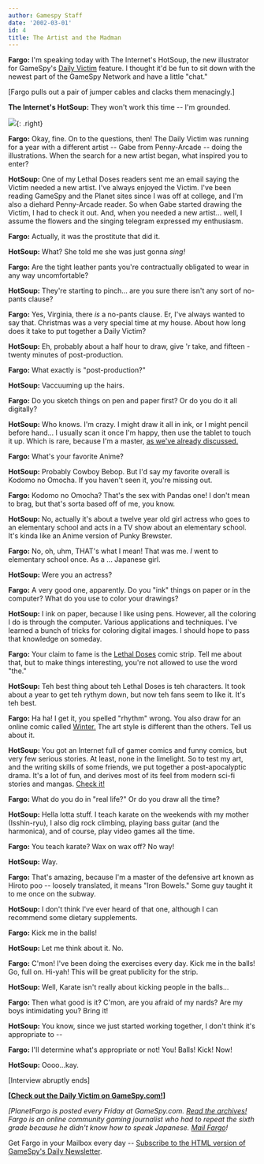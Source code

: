 ```yaml
---
author: Gamespy Staff
date: '2002-03-01'
id: 4
title: The Artist and the Madman
---
```


**Fargo:** I'm speaking today with The Internet's HotSoup, the new
illustrator for GameSpy's [Daily Victim](./) feature. I thought it'd be
fun to sit down with the newest part of the GameSpy Network and have a
little "chat."

\[Fargo pulls out a pair of jumper cables and clacks them menacingly.\]

**The Internet's HotSoup:** They won't work this time -- I'm grounded.

![](img/columns/image/mar03_planetfargo_hotsoup.jpg){: .right}

**Fargo:** Okay, fine. On to the questions, then! The Daily Victim was
running for a year with a different artist -- Gabe from Penny-Arcade --
doing the illustrations. When the search for a new artist began, what
inspired you to enter?

**HotSoup:** One of my Lethal Doses readers sent me an email saying the
Victim needed a new artist. I've always enjoyed the Victim. I've been
reading GameSpy and the Planet sites since I was off at college, and I'm
also a diehard Penny-Arcade reader. So when Gabe started drawing the
Victim, I had to check it out. And, when you needed a new artist...
well, I assume the flowers and the singing telegram expressed my
enthusiasm.

**Fargo:** Actually, it was the prostitute that did it.

**HotSoup:** What? She told me she was just gonna *sing!*

**Fargo:** Are the tight leather pants you're contractually obligated to
wear in any way uncomfortable?

**HotSoup:** They're starting to pinch... are you sure there isn't any
sort of no-pants clause?

**Fargo:** Yes, Virginia, there *is* a no-pants clause. Er, I've always
wanted to say that. Christmas was a very special time at my house. About
how long does it take to put together a Daily Victim?

**HotSoup:** Eh, probably about a half hour to draw, give 'r take, and
fifteen - twenty minutes of post-production.

**Fargo:** What exactly is "post-production?"

**HotSoup:** Vaccuuming up the hairs.

**Fargo:** Do you sketch things on pen and paper first? Or do you do it
all digitally?

**HotSoup:** Who knows. I'm crazy. I might draw it all in ink, or I
might pencil before hand... I usually scan it once I'm happy, then use
the tablet to touch it up. Which is rare, because I'm a master, [as
we've already discussed.](%ARTICLE[305]%)

**Fargo:** What's your favorite Anime?

**HotSoup:** Probably Cowboy Bebop. But I'd say my favorite overall is
Kodomo no Omocha. If you haven't seen it, you're missing out.

**Fargo:** Kodomo no Omocha? That's the sex with Pandas one! I don't
mean to brag, but that's sorta based off of me, you know.

**HotSoup:** No, actually it's about a twelve year old girl actress who
goes to an elementary school and acts in a TV show about an elementary
school. It's kinda like an Anime version of Punky Brewster.

**Fargo:** No, oh, uhm, THAT's what I mean! That was me. *I* went to
elementary school once. As a ... Japanese girl.

**HotSoup:** Were you an actress?

**Fargo:** A very good one, apparently. Do you "ink" things on paper or
in the computer? What do you use to color your drawings?

**HotSoup:** I ink on paper, because I like using pens. However, all the
coloring I do is through the computer. Various applications and
techniques. I've learned a bunch of tricks for coloring digital images.
I should hope to pass that knowledge on someday.

**Fargo:** Your claim to fame is the [Lethal
Doses](http://web.archive.org/web/20020301000000/http://www.lethaldoses.com/)
comic strip. Tell me about that, but to make things interesting, you're
not allowed to use the word "the."

**HotSoup:** Teh best thing about teh Lethal Doses is teh characters. It
took about a year to get teh rythym down, but now teh fans seem to like
it. It's teh best.

**Fargo:** Ha ha! I get it, you spelled "rhythm" wrong. You also draw
for an online comic called
[Winter.](http://web.archive.org/web/20020301000000/http://www.wintercomic.com/)
The art style is different than the others. Tell us about it.

**HotSoup:** You got an Internet full of gamer comics and funny comics,
but very few serious stories. At least, none in the limelight. So to
test my art, and the writing skills of some friends, we put together a
post-apocalyptic drama. It's a lot of fun, and derives most of its feel
from modern sci-fi stories and mangas. [Check
it!](http://web.archive.org/web/20020301000000/http://www.wintercomic.com/)

**Fargo:** What do you do in "real life?" Or do you draw all the time?

**HotSoup:** Hella lotta stuff. I teach karate on the weekends with my
mother (Isshin-ryu), I also dig rock climbing, playing bass guitar (and
the harmonica), and of course, play video games all the time.

**Fargo:** You teach karate? Wax on wax off? No way!

**HotSoup:** Way.

**Fargo:** That's amazing, because I'm a master of the defensive art
known as Hiroto poo -- loosely translated, it means "Iron Bowels." Some
guy taught it to me once on the subway.

**HotSoup:** I don't think I've ever heard of that one, although I can
recommend some dietary supplements.

**Fargo:** Kick me in the balls!

**HotSoup:** Let me think about it. No.

**Fargo:** C'mon! I've been doing the exercises every day. Kick me in
the balls! Go, full on. Hi-yah! This will be great publicity for the
strip.

**HotSoup:** Well, Karate isn't really about kicking people in the
balls...

**Fargo:** Then what good is it? C'mon, are you afraid of my nards? Are
my boys intimidating you? Bring it!

**HotSoup:** You know, since we just started working together, I don't
think it's appropriate to --

**Fargo:** I'll determine what's appropriate or not! You! Balls! Kick!
Now!

**HotSoup:** Oooo...kay.

\[Interview abruptly ends\]

**\[[Check out the Daily Victim on GameSpy.com!](./)\]**

*\[PlanetFargo is posted every Friday at GameSpy.com. [Read the
archives!](http://web.archive.org/web/20020301000000/http://www.gamespy.com/Fargo)
Fargo is an online community gaming journalist who had to repeat the
sixth grade because he didn't know how to speak Japanese. [Mail
Fargo](mailto:fargo@gamespy.com)!*

Get Fargo in your Mailbox every day -- [Subscribe to the HTML version of
GameSpy's Daily
Newsletter](http://web.archive.org/web/20020301000000/http://www.gamespy.com/asp/subscribe.shtm).
